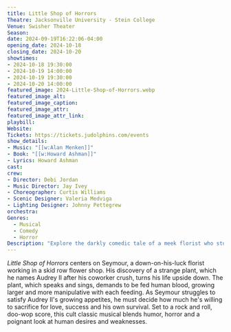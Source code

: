 ```yaml
---
title: Little Shop of Horrors
Theatre: Jacksonville University - Stein College
Venue: Swisher Theater
Season: 
date: 2024-09-19T16:22:06-04:00
opening_date: 2024-10-18
closing_date: 2024-10-20
showtimes:
- 2024-10-18 19:30:00
- 2024-10-19 14:00:00
- 2024-10-19 19:30:00
- 2024-10-20 14:00:00
featured_image: 2024-Little-Shop-of-Horrors.webp
featured_image_alt: 
featured_image_caption: 
featured_image_attr: 
featured_image_attr_link: 
playbill:
Website: 
Tickets: https://tickets.judolphins.com/events
show_details: 
- Music: "[[w:Alan Menken]]"
- Book: "[[w:Howard Ashman]]"
- Lyrics: Howard Ashman
cast:
crew:
- Director: Debi Jordan
- Music Director: Jay Ivey
- Choreographer: Curtis Williams
- Scenic Designer: Valeria Medviga
- Lighting Designer: Johnny Pettegrew
orchestra:
Genres:
  - Musical
  - Comedy
  - Horror
Description: "Explore the darkly comedic tale of a meek florist who stumbles upon a plant with a taste for human blood and a voice that promises fame and fortune."
---
```

*Little Shop of Horrors* centers on Seymour, a down-on-his-luck florist working in a skid row flower shop. His discovery of a strange plant, which he names Audrey II after his coworker crush, turns his life upside down. The plant, which speaks and sings, demands to be fed human blood, growing larger and more manipulative with each feeding. As Seymour struggles to satisfy Audrey II's growing appetites, he must decide how much he's willing to sacrifice for love, success and his own survival. Set to a rock and roll, doo-wop score, this cult classic musical blends humor, horror and a poignant look at human desires and weaknesses.